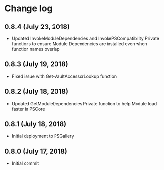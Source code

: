 # Change log

## 0.8.4 (July 23, 2018)

- Updated InvokeModuleDependencies and InvokePSCompatibility Private functions to ensure Module Dependencies are installed even when function names overlap

## 0.8.3 (July 19, 2018)

- Fixed issue with Get-VaultAccessorLookup function

## 0.8.2 (July 18, 2018)

- Updated GetModuleDependencies Private function to help Module load faster in PSCore

## 0.8.1 (July 18, 2018)

- Initial deployment to PSGallery

## 0.8.0 (July 17, 2018)

- Initial commit

